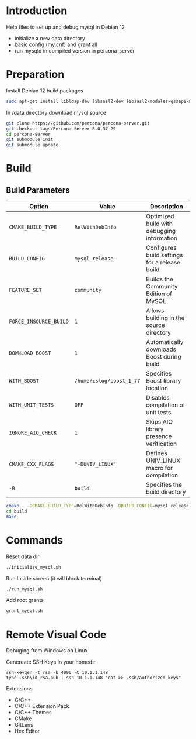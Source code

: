 # Introduction

Help files to set up and debug mysql in Debian 12

- initialize a new data directory
- basic config (my.cnf) and grant all
- run mysqld in compiled version in percona-server

# Preparation

Install Debian 12 build packages

```bash
sudo apt-get install libldap-dev libsasl2-dev libsasl2-modules-gssapi-mit libkrb5-dev cmake build-essential libaio-dev pkg-config bison gdb rapidjson-dev
```

In /data directory
download mysql source

```bash
git clone https://github.com/percona/percona-server.git
git checkout tags/Percona-Server-8.0.37-29
cd percona-server
git submodule init
git submodule update
```

# Build

## Build Parameters
| Option | Value | Description |
|--------|--------|-------------|
| `CMAKE_BUILD_TYPE` | `RelWithDebInfo` | Optimized build with debugging information |
| `BUILD_CONFIG` | `mysql_release` | Configures build settings for a release build |
| `FEATURE_SET` | `community` | Builds the Community Edition of MySQL |
| `FORCE_INSOURCE_BUILD` | `1` | Allows building in the source directory |
| `DOWNLOAD_BOOST` | `1` | Automatically downloads Boost during build |
| `WITH_BOOST` | `/home/cslog/boost_1_77` | Specifies Boost library location |
| `WITH_UNIT_TESTS` | `OFF` | Disables compilation of unit tests |
| `IGNORE_AIO_CHECK` | `1` | Skips AIO library presence verification |
| `CMAKE_CXX_FLAGS` | `"-DUNIV_LINUX"` | Defines UNIV_LINUX macro for compilation |
| `-B` | `build` | Specifies the build directory |

```bash
cmake . -DCMAKE_BUILD_TYPE=RelWithDebInfo -DBUILD_CONFIG=mysql_release -DFEATURE_SET=community -DFORCE_INSOURCE_BUILD=1 -DDOWNLOAD_BOOST=1 -DWITH_BOOST=/home/cslog/boost_1_77 -DWITH_UNIT_TESTS=OFF -DIGNORE_AIO_CHECK=1 -DCMAKE_CXX_FLAGS="-DUNIV_LINUX" -B build
cd build
make
```

# Commands

Reset data dir

```bash
./initialize_mysql.sh
```
Run Inside screen (it will block terminal)

```bash
./run_mysql.sh
```
Add root grants 

```bash
grant_mysql.sh
```

# Remote Visual Code

Debuging from Windows on Linux

Genereate SSH Keys
In your homedir

```prompt
ssh-keygen -t rsa -b 4096 -C 10.1.1.148
type .ssh\id_rsa.pub | ssh 10.1.1.148 "cat >> .ssh/authorized_keys"
```

Extensions

- C/C++
- C/C++ Extension Pack
- C/C++ Themes
- CMake
- GitLens
- Hex Editor
